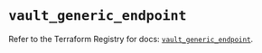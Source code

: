 # `vault_generic_endpoint`

Refer to the Terraform Registry for docs: [`vault_generic_endpoint`](https://registry.terraform.io/providers/hashicorp/vault/4.2.0/docs/resources/generic_endpoint).
